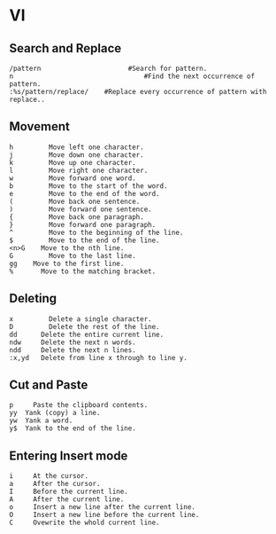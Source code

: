# VI

## Search and Replace
	/pattern				      #Search for pattern.
	n						          #Find the next occurrence of pattern.
	:%s/pattern/replace/	#Replace every occurrence of pattern with replace..

## Movement
	h		  Move left one character.
	j		  Move down one character.
	k		  Move up one character.
	l		  Move right one character.
	w		  Move forward one word.
	b		  Move to the start of the word.
	e		  Move to the end of the word.
	(		  Move back one sentence.
	)		  Move forward one sentence.
	{		  Move back one paragraph.
	}		  Move forward one paragraph.
	^		  Move to the beginning of the line.
	$		  Move to the end of the line.
	<n>G	Move to the nth line.
	G		  Move to the last line.
	gg	  Move to the first line.
	%	    Move to the matching bracket.

## Deleting
	x		  Delete a single character.
	D		  Delete the rest of the line.
	dd		Delete the entire current line.
	ndw		Delete the next n words.
	ndd		Delete the next n lines.
	:x,yd	Delete from line x through to line y.

## Cut and Paste

	p	  Paste the clipboard contents.
	yy	Yank (copy) a line.
	yw	Yank a word.
	y$	Yank to the end of the line.

## Entering Insert mode

	i	  At the cursor.
	a	  After the cursor.
	I	  Before the current line.
	A	  After the current line.
	o	  Insert a new line after the current line.
	O	  Insert a new line before the current line.
	C	  Ovewrite the whold current line.
